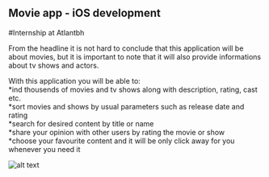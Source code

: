 ## Movie app - iOS development
#Internship at Atlantbh

From the headline it is not hard to conclude that this application will be about movies, but it is important to note that it will also provide informations about tv shows and actors. 

With this application you will be able to:  
*ind thousends of movies and tv shows along with description, rating, cast etc.  
*sort movies and shows by usual parameters such as release date and rating  
*search for desired content by title or name  
*share your opinion with other users by rating the movie or show  
*choose your favourite content and it will be only click away for you whenever you need it  


![alt text](https://workablehr.s3.amazonaws.com/uploads/account/logo/89402/large_ATLANTBH.png)
